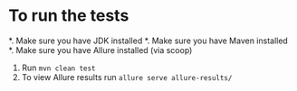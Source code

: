 # To run the tests
*. Make sure you have JDK installed
*. Make sure you have Maven installed
*. Make sure you have Allure installed (via scoop)

1. Run `mvn clean test`
2. To view Allure results run `allure serve allure-results/`

